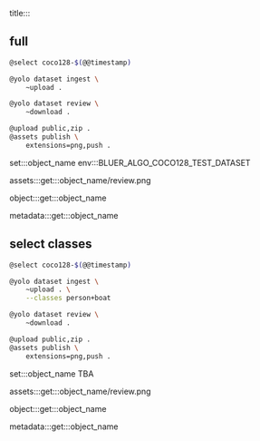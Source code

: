 title:::

## full

```bash
@select coco128-$(@@timestamp)

@yolo dataset ingest \
    ~upload .

@yolo dataset review \
	~download .

@upload public,zip .
@assets publish \
    extensions=png,push .
```

set:::object_name env:::BLUER_ALGO_COCO128_TEST_DATASET

assets:::get:::object_name/review.png

object:::get:::object_name

metadata:::get:::object_name

## select classes

```bash
@select coco128-$(@@timestamp)

@yolo dataset ingest \
    ~upload . \
    --classes person+boat

@yolo dataset review \
	~download .

@upload public,zip .
@assets publish \
    extensions=png,push .
```

set:::object_name TBA

assets:::get:::object_name/review.png

object:::get:::object_name

metadata:::get:::object_name